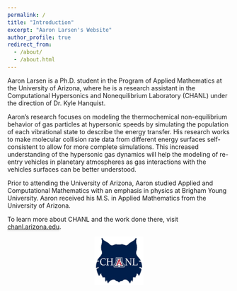 ```yaml
---
permalink: /
title: "Introduction"
excerpt: "Aaron Larsen's Website"
author_profile: true
redirect_from: 
  - /about/
  - /about.html
---
```


<!-- Introduction
--- -->
Aaron Larsen is a Ph.D. student in the Program of Applied Mathematics at the University of Arizona, where he is a research assistant in the Computational Hypersonics and Nonequilibrium Laboratory (CHANL) under the direction of Dr. Kyle Hanquist.

Aaron’s research focuses on modeling the thermochemical non-equilibrium behavior of gas particles at hypersonic speeds by simulating the population of each vibrational state to describe the energy transfer. His research works to make molecular collision rate data from different energy surfaces self-consistent to allow for more complete simulations. This increased understanding of the hypersonic gas dynamics will help the modeling of re-entry vehicles in planetary atmospheres as gas interactions with the vehicles surfaces can be better understood.

Prior to attending the University of Arizona, Aaron studied Applied and Computational Mathematics with an emphasis in physics at Brigham Young University. Aaron received his M.S. in Applied Mathematics from the University of Arizona.

To learn more about CHANL and the work done there, visit <a href="chanl.arizona.edu">chanl.arizona.edu</a>.

<p style="text-align:center;"> 
<img src='/images/CHANL.png' width="110" 
     height="110">
</p>
